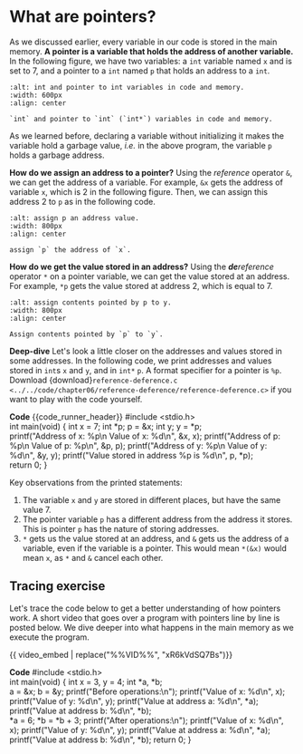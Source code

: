 # What are pointers?

As we discussed earlier, every variable in our code is stored in the main memory. **A pointer is a variable that holds the address of another variable.** In the following figure, we have two variables: a `int` variable named `x` and is set to $7$, and a pointer to a `int` named `p` that holds an address to a `int`.

```{figure} ./images/pointer-in-memory.png
:alt: int and pointer to int variables in code and memory.
:width: 600px
:align: center

`int` and pointer to `int` (`int*`) variables in code and memory.
```

As we learned before, declaring a variable without initializing it makes the variable hold a garbage value, *i.e.* in the above program, the variable `p` holds a garbage address. 

**How do we assign an address to a pointer?** Using the _reference_ operator `&`, we can get the address of a variable. For example, `&x` gets the address of variable `x`, which is $2$ in the following figure. Then, we can assign this address $2$ to `p` as in the following code.

```{figure} ./images/p-assigned-address.png
:alt: assign p an address value.
:width: 800px
:align: center

assign `p` the address of `x`.
```

**How do we get the value stored in an address?** Using the _**de**reference_ operator `*` on a pointer variable, we can get the value stored at an address. For example, `*p` gets the value stored at address $2$, which is equal to $7$.

```{figure} ./images/dereference-p.png
:alt: assign contents pointed by p to y.
:width: 800px
:align: center

Assign contents pointed by `p` to `y`.
```

**Deep-dive** Let's look a little closer on the addresses and values stored in some addresses. In the following code, we print addresses and values stored in `int`s `x` and `y`, and in `int*` `p`. A format specifier for a pointer is `%p`. Download {download}`reference-deference.c <../../code/chapter06/reference-deference/reference-deference.c>` if you want to play with the code yourself.

**Code**
{{code_runner_header}}
<code-runner language="c" output="Address of x: 0x30e2af178
 Value of x: 7
Address of p: 0x30e2af170
 Value of p: 0x30e2af178
Address of y: 0x30e2af16c
 Value of y: 7
Value stored in address 0x30e2af178 is 7">
#include <stdio.h>
<br>
int main(void) {
  int x = 7;
  int *p;
  p = &x;
  int y;
  y = *p;
<br>
  printf("Address of x: %p\n Value of x: %d\n", &x, x);
  printf("Address of p: %p\n Value of p: %p\n", &p, p);
  printf("Address of y: %p\n Value of y: %d\n", &y, y);
  printf("Value stored in address %p is %d\n", p, *p);
<br>
  return 0;
}
</code-runner>

Key observations from the printed statements:

1. The variable `x` and `y` are stored in different places, but have the same value $7$.
2. The pointer variable `p` has a different address from the address it stores. This is pointer `p` has the nature of storing addresses.
3. `*` gets us the value stored at an address, and `&` gets us the address of a variable, even if the variable is a pointer. This would mean `*(&x)` would mean `x`, as `*` and `&` cancel each other. 

## Tracing exercise

Let's trace the code below to get a better understanding of how pointers work. A short video that goes over a program with pointers line by line is posted below. We dive deeper into what happens in the main memory as we execute the program. 

{{ video_embed | replace("%%VID%%", "xR6kVdSQ7Bs")}}

**Code**
<code-runner language="c" output="Before operations:
Value of x: 3
Value of y: 4
Value at address a: 3
Value at address b: 4
After operations:
Value of x: 6
Value of y: 7
Value at address a: 6
Value at address b: 7">
#include <stdio.h>
<br>
int main(void) {
  int x = 3, y = 4;
  int *a, *b;
<br>
  a = &x;
  b = &y;
  printf("Before operations:\n");
  printf("Value of x: %d\n", x);
  printf("Value of y: %d\n", y);
  printf("Value at address a: %d\n", *a);
  printf("Value at address b: %d\n", *b);
<br>
  *a = 6;
  *b = *b + 3;
  printf("After operations:\n");
  printf("Value of x: %d\n", x);
  printf("Value of y: %d\n", y);
  printf("Value at address a: %d\n", *a);
  printf("Value at address b: %d\n", *b);
  return 0;
}
</code-runner>